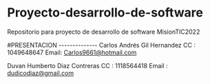 # Proyecto-desarrollo-de-software
Repositorio para proyecto de desarrollo de software MisionTIC2022

#PRESENTACION --------------
Carlos Andrés Gil Hernandez
CC : 1049648647
Email: Carlos9661@hotmail.com

Duvan Humberto Diaz Contreras
CC : 1118564418
Email : dudicodiaz@gmail.com